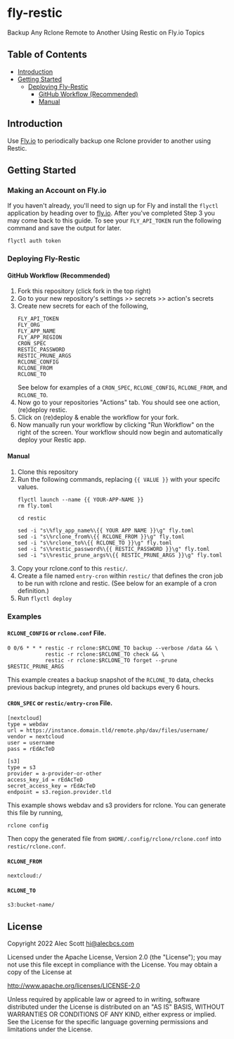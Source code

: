 # fly-restic
Backup Any Rclone Remote to Another Using Restic on Fly.io Topics

## Table of Contents

- [Introduction](#introduction)
- [Getting Started](#getting-started)
  - [Deploying Fly-Restic](#deploying-fly-restic)
    - [GitHub Workflow (Recommended)](#github-workflow-recommended)
    - [Manual](#manual)

## Introduction

Use [Fly.io](https://fly.io) to periodically backup one Rclone provider to another using Restic.

## Getting Started
### Making an Account on Fly.io
If you haven't already, you'll need to sign up for Fly and install the `flyctl` application by heading over to [fly.io](https://fly.io/docs/hands-on/start/). After you've completed Step 3 you may come back to this guide. To see your `FLY_API_TOKEN` run the following command and save the output for later.

```
flyctl auth token
```

### Deploying Fly-Restic
#### GitHub Workflow (Recommended)

1. Fork this repository (click fork in the top right)
2. Go to your new repository's settings >> secrets >> action's secrets
3. Create new secrets for each of the following,
   ```
   FLY_API_TOKEN
   FLY_ORG
   FLY_APP_NAME
   FLY_APP_REGION
   CRON_SPEC
   RESTIC_PASSWORD
   RESTIC_PRUNE_ARGS
   RCLONE_CONFIG
   RCLONE_FROM
   RCLONE_TO
   ```
   See below for examples of a `CRON_SPEC`, `RCLONE_CONFIG`, `RCLONE_FROM`, and `RCLONE_TO`.
4. Now go to your repositories "Actions" tab. You should see one action, (re)deploy restic.
5. Click on (re)deploy & enable the workflow for your fork.
6. Now manually run your workflow by clicking "Run Workflow" on the right of the screen. Your workflow should now begin and automatically deploy your Restic app.

#### Manual
1. Clone this repository
2. Run the following commands, replacing `{{ VALUE }}` with your specifc values.
   ```
   flyctl launch --name {{ YOUR-APP-NAME }}
   rm fly.toml

   cd restic

   sed -i "s\%fly_app_name%\{{ YOUR APP NAME }}\g" fly.toml
   sed -i "s\%rclone_from%\{{ RCLONE_FROM }}\g" fly.toml
   sed -i "s\%rclone_to%\{{ RCLONE_TO }}\g" fly.toml
   sed -i "s\%restic_password%\{{ RESTIC_PASSWORD }}\g" fly.toml
   sed -i "s\%restic_prune_args%\{{ RESTIC_PRUNE_ARGS }}\g" fly.toml
   ```
4. Copy your rclone.conf to this `restic/`.
5. Create a file named `entry-cron` within `restic/` that defines the cron job to be run with rclone and restic. (See below for an example of a cron definition.)
6. Run `flyctl deploy`

### Examples
#### `RCLONE_CONFIG` or `rclone.conf` File.
```
0 0/6 * * * restic -r rclone:$RCLONE_TO backup --verbose /data && \
            restic -r rclone:$RCLONE_TO check && \
            restic -r rclone:$RCLONE_TO forget --prune $RESTIC_PRUNE_ARGS
```
This example creates a backup snapshot of the `RCLONE_TO` data, checks previous backup integrety, and prunes old backups every 6 hours.

#### `CRON_SPEC` or `restic/entry-cron` File.
```
[nextcloud]
type = webdav
url = https://instance.domain.tld/remote.php/dav/files/username/
vendor = nextcloud
user = username
pass = rEdAcTeD

[s3]
type = s3
provider = a-provider-or-other
access_key_id = rEdAcTeD
secret_access_key = rEdAcTeD
endpoint = s3.region.provider.tld
```
This example shows webdav and s3 providers for rclone. You can generate this file by running,
```
rclone config
```
Then copy the generated file from `$HOME/.config/rclone/rclone.conf` into `restic/rclone.conf`.

#### `RCLONE_FROM`
```
nextcloud:/
```

#### `RCLONE_TO`
```
s3:bucket-name/
```

## License

Copyright 2022 Alec Scott hi@alecbcs.com

Licensed under the Apache License, Version 2.0 (the "License");
you may not use this file except in compliance with the License.
You may obtain a copy of the License at

http://www.apache.org/licenses/LICENSE-2.0

Unless required by applicable law or agreed to in writing, software
distributed under the License is distributed on an "AS IS" BASIS,
WITHOUT WARRANTIES OR CONDITIONS OF ANY KIND, either express or implied.
See the License for the specific language governing permissions and
limitations under the License.
